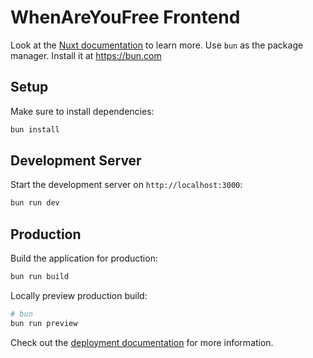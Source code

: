 # WhenAreYouFree Frontend

Look at the [Nuxt documentation](https://nuxt.com/docs/getting-started/introduction) to learn more.
Use `bun` as the package manager. Install it at https://bun.com

## Setup

Make sure to install dependencies:

```bash
bun install
```

## Development Server

Start the development server on `http://localhost:3000`:

```bash
bun run dev
```

## Production

Build the application for production:

```bash
bun run build
```

Locally preview production build:

```bash
# bun
bun run preview
```

Check out the [deployment documentation](https://nuxt.com/docs/getting-started/deployment) for more information.
